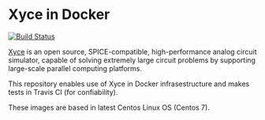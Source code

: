 # Xyce in Docker

[![Build Status](https://travis-ci.org/GLUD/docker-xyce.svg?branch=master)](https://travis-ci.org/GLUD/docker-xyce)

[Xyce](https://xyce.sandia.gov) is an open source, SPICE-compatible, high-performance analog circuit simulator, capable of solving extremely large circuit problems
by supporting large-scale parallel computing platforms. 

This repository enables use of Xyce in Docker infrasestructure and makes tests in Travis CI (for confiability).

These images are based in latest Centos Linux OS (Centos 7).

